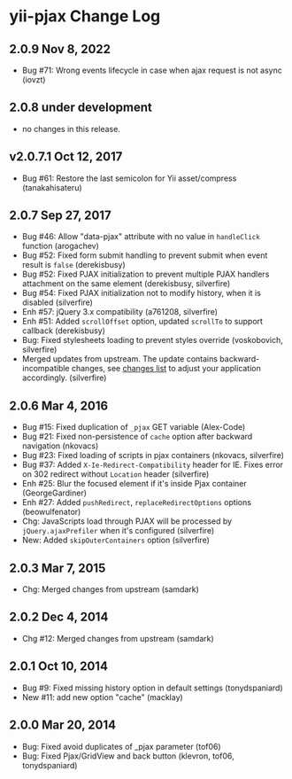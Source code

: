 yii-pjax Change Log
===================

2.0.9 Nov 8, 2022
-----------------

- Bug #71: Wrong events lifecycle in case when ajax request is not async (iovzt)

2.0.8 under development
-----------------------

- no changes in this release.


v2.0.7.1 Oct 12, 2017
------------------------
- Bug #61: Restore the last semicolon for Yii asset/compress (tanakahisateru)

2.0.7 Sep 27, 2017
-----------------
- Bug #46: Allow "data-pjax" attribute with no value in `handleClick` function (arogachev)
- Bug #52: Fixed form submit handling to prevent submit when event result is `false` (derekisbusy)
- Bug #52: Fixed PJAX initialization to prevent multiple PJAX handlers attachment on the same element (derekisbusy, silverfire)
- Bug #54: Fixed PJAX initialization not to modify history, when it is disabled (silverfire)
- Enh #57: jQuery 3.x compatibility (a761208, silverfire)
- Enh #51: Added `scrollOffset` option, updated `scrollTo` to support callback (derekisbusy)
- Bug: Fixed stylesheets loading to prevent styles override (voskobovich, silverfire)
- Merged updates from upstream. The update contains backward-incompatible changes, see [changes list](https://github.com/yiisoft/jquery-pjax/issues/55#issuecomment-310109608) to adjust your application accordingly. (silverfire)

2.0.6 Mar 4, 2016
-----------------
- Bug #15: Fixed duplication of `_pjax` GET variable (Alex-Code)
- Bug #21: Fixed non-persistence of `cache` option after backward navigation (nkovacs)
- Bug #23: Fixed loading of scripts in pjax containers (nkovacs, silverfire)
- Bug #37: Added `X-Ie-Redirect-Compatibility` header for IE. Fixes error on 302 redirect without `Location` header (silverfire)
- Enh #25: Blur the focused element if it's inside Pjax container (GeorgeGardiner)
- Enh #27: Added `pushRedirect`, `replaceRedirectOptions` options (beowulfenator)
- Chg: JavaScripts load through PJAX will be processed by `jQuery.ajaxPrefiler` when it's configured (silverfire)
- New: Added `skipOuterContainers` option (silverfire)

2.0.3 Mar 7, 2015
-----------------
- Chg: Merged changes from upstream (samdark)

2.0.2 Dec 4, 2014
-----------------
- Chg #12: Merged changes from upstream (samdark)

2.0.1 Oct 10, 2014
------------------
- Bug #9: Fixed missing history option in default settings (tonydspaniard)
- New #11: add new option "cache" (macklay)


2.0.0 Mar 20, 2014
------------------
- Bug: Fixed avoid duplicates of _pjax parameter (tof06)
- Bug: Fixed Pjax/GridView and back button (klevron, tof06, tonydspaniard)

